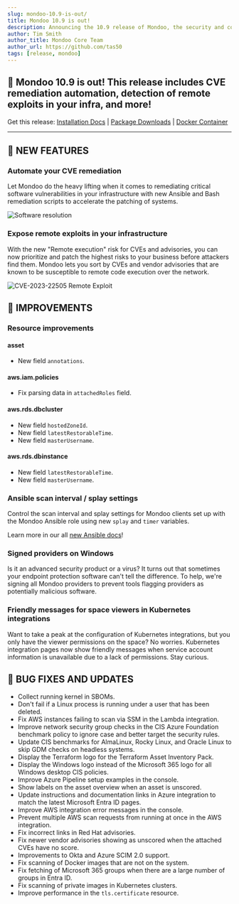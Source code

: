 ```yaml
---
slug: mondoo-10.9-is-out/
title: Mondoo 10.9 is out!
description: Announcing the 10.9 release of Mondoo, the security and compliance platform that prioritizes risks that matter most in your infrastructure.
author: Tim Smith
author_title: Mondoo Core Team
author_url: https://github.com/tas50
tags: [release, mondoo]
---
```


## 🥳 Mondoo 10.9 is out! This release includes CVE remediation automation, detection of remote exploits in your infra, and more!

Get this release: [Installation Docs](https://mondoo.com/docs/cnspec/) | [Package Downloads](https://releases.mondoo.com/cnspec/) | [Docker Container](https://hub.docker.com/r/mondoo/cnspec)

---

## 🎉 NEW FEATURES

### Automate your CVE remediation

Let Mondoo do the heavy lifting when it comes to remediating critical software vulnerabilities in your infrastructure with new Ansible and Bash remediation scripts to accelerate the patching of systems.

![Software resolution](/img/releases/2024-03-26-mondoo-10.9-is-out/remediation.png)

### Expose remote exploits in your infrastructure

With the new "Remote execution" risk for CVEs and advisories, you can now prioritize and patch the highest risks to your business before attackers find them. Mondoo lets you sort by CVEs and vendor advisories that are known to be susceptible to remote code execution over the network.

![CVE-2023-22505 Remote Exploit](/img/releases/2024-03-26-mondoo-10.9-is-out/cve-2023-22505.png)

## 🧹 IMPROVEMENTS

### Resource improvements

#### asset

- New field `annotations`.

#### aws.iam.policies

- Fix parsing data in `attachedRoles` field.

#### aws.rds.dbcluster

- New field `hostedZoneId`.
- New field `latestRestorableTime`.
- New field `masterUsername`.

#### aws.rds.dbinstance

- New field `latestRestorableTime`.
- New field `masterUsername`.

### Ansible scan interval / splay settings

Control the scan interval and splay settings for Mondoo clients set up with the Mondoo Ansible role using new `splay` and `timer` variables.

Learn more in our all [new Ansible docs](https://mondoo.com/docs/platform/infra/opsys/automation/ansible/)!

### Signed providers on Windows

Is it an advanced security product or a virus? It turns out that sometimes your endpoint protection software can't tell the difference. To help, we're signing all Mondoo providers to prevent tools flagging providers as potentially malicious software.

### Friendly messages for space viewers in Kubernetes integrations

Want to take a peak at the configuration of Kubernetes integrations, but you only have the viewer permissions on the space? No worries. Kubernetes integration pages now show friendly messages when service account information is unavailable due to a lack of permissions. Stay curious.

## 🐛 BUG FIXES AND UPDATES

- Collect running kernel in SBOMs.
- Don't fail if a Linux process is running under a user that has been deleted.
- Fix AWS instances failing to scan via SSM in the Lambda integration.
- Improve network security group checks in the CIS Azure Foundation benchmark policy to ignore case and better target the security rules.
- Update CIS benchmarks for AlmaLinux, Rocky Linux, and Oracle Linux to skip GDM checks on headless systems.
- Display the Terraform logo for the Terraform Asset Inventory Pack.
- Display the Windows logo instead of the Microsoft 365 logo for all Windows desktop CIS policies.
- Improve Azure Pipeline setup examples in the console.
- Show labels on the asset overview when an asset is unscored.
- Update instructions and documentation links in Azure integration to match the latest Microsoft Entra ID pages.
- Improve AWS integration error messages in the console.
- Prevent multiple AWS scan requests from running at once in the AWS integration.
- Fix incorrect links in Red Hat advisories.
- Fix newer vendor advisories showing as unscored when the attached CVEs have no score.
- Improvements to Okta and Azure SCIM 2.0 support.
- Fix scanning of Docker images that are not on the system.
- Fix fetching of Microsoft 365 groups when there are a large number of groups in Entra ID.
- Fix scanning of private images in Kubernetes clusters.
- Improve performance in the `tls.certificate` resource.
